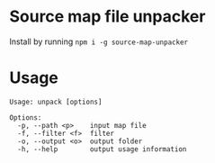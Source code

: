 # Source map file unpacker

Install by running `npm i -g source-map-unpacker`

# Usage

```
Usage: unpack [options]

Options:
  -p, --path <p>    input map file
  -f, --filter <f>  filter
  -o, --output <o>  output folder
  -h, --help        output usage information
```
